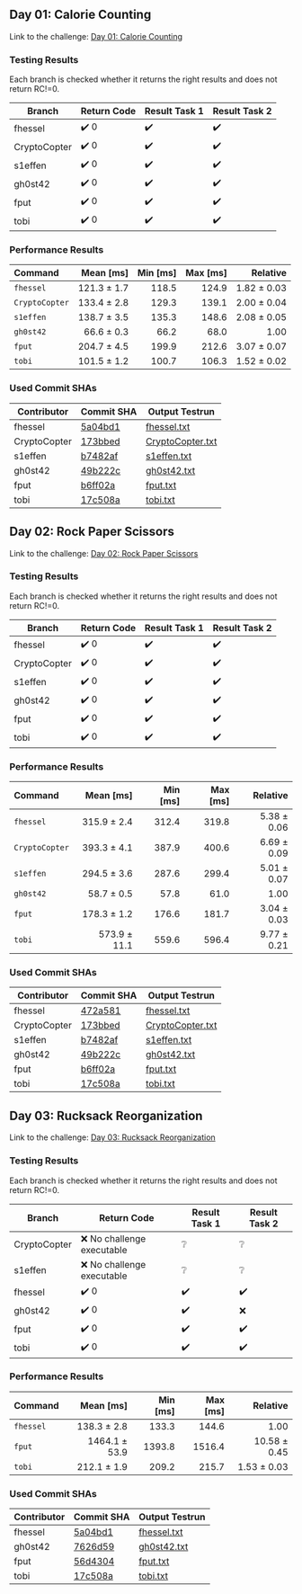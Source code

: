 ## Day 01: Calorie Counting

Link to the challenge: [Day 01: Calorie Counting](https://adventofcode.com/2022/day/1)

### Testing Results

Each branch is checked whether it returns the right results and does not return RC!=0.

| Branch | Return Code | Result Task 1 | Result Task 2 |
| ------ | ----------- | ------------- | ------------- |
| fhessel | ✔️ 0 | ✔️ | ✔️ |
| CryptoCopter | ✔️ 0 | ✔️ | ✔️ |
| s1effen | ✔️ 0 | ✔️ | ✔️ |
| gh0st42 | ✔️ 0 | ✔️ | ✔️ |
| fput | ✔️ 0 | ✔️ | ✔️ |
| tobi | ✔️ 0 | ✔️ | ✔️ |

### Performance Results

| Command | Mean [ms] | Min [ms] | Max [ms] | Relative |
|:---|---:|---:|---:|---:|
| `fhessel` | 121.3 ± 1.7 | 118.5 | 124.9 | 1.82 ± 0.03 |
| `CryptoCopter` | 133.4 ± 2.8 | 129.3 | 139.1 | 2.00 ± 0.04 |
| `s1effen` | 138.7 ± 3.5 | 135.3 | 148.6 | 2.08 ± 0.05 |
| `gh0st42` | 66.6 ± 0.3 | 66.2 | 68.0 | 1.00 |
| `fput` | 204.7 ± 4.5 | 199.9 | 212.6 | 3.07 ± 0.07 |
| `tobi` | 101.5 ± 1.2 | 100.7 | 106.3 | 1.52 ± 0.02 |


### Used Commit SHAs

| Contributor | Commit SHA | Output Testrun |
| ----------- | ---------- | -------------- |
| fhessel | [5a04bd1](https://github.com/LOEWE-emergenCITY/AdventOfCode2022/tree/5a04bd105e40881b26fbf3965436e0414844e8a0/01) | [fhessel.txt](01/fhessel.txt) |
| CryptoCopter | [173bbed](https://github.com/LOEWE-emergenCITY/AdventOfCode2022/tree/173bbed88e454ffe99546b85ccf6c3f35bae991a/01) | [CryptoCopter.txt](01/CryptoCopter.txt) |
| s1effen | [b7482af](https://github.com/LOEWE-emergenCITY/AdventOfCode2022/tree/b7482af63033f261e25bcc5c81726bdf4e6a079c/01) | [s1effen.txt](01/s1effen.txt) |
| gh0st42 | [49b222c](https://github.com/LOEWE-emergenCITY/AdventOfCode2022/tree/49b222ce63e9c2e7d0561602450b394fadf44f90/01) | [gh0st42.txt](01/gh0st42.txt) |
| fput | [b6ff02a](https://github.com/LOEWE-emergenCITY/AdventOfCode2022/tree/b6ff02a8fff163845b93428289c8dd2ab6f422da/01) | [fput.txt](01/fput.txt) |
| tobi | [17c508a](https://github.com/LOEWE-emergenCITY/AdventOfCode2022/tree/17c508a8638df9bf9fdc06dd25a69f131af5f9aa/01) | [tobi.txt](01/tobi.txt) |


## Day 02: Rock Paper Scissors

Link to the challenge: [Day 02: Rock Paper Scissors](https://adventofcode.com/2022/day/2)

### Testing Results

Each branch is checked whether it returns the right results and does not return RC!=0.

| Branch | Return Code | Result Task 1 | Result Task 2 |
| ------ | ----------- | ------------- | ------------- |
| fhessel | ✔️ 0 | ✔️ | ✔️ |
| CryptoCopter | ✔️ 0 | ✔️ | ✔️ |
| s1effen | ✔️ 0 | ✔️ | ✔️ |
| gh0st42 | ✔️ 0 | ✔️ | ✔️ |
| fput | ✔️ 0 | ✔️ | ✔️ |
| tobi | ✔️ 0 | ✔️ | ✔️ |

### Performance Results

| Command | Mean [ms] | Min [ms] | Max [ms] | Relative |
|:---|---:|---:|---:|---:|
| `fhessel` | 315.9 ± 2.4 | 312.4 | 319.8 | 5.38 ± 0.06 |
| `CryptoCopter` | 393.3 ± 4.1 | 387.9 | 400.6 | 6.69 ± 0.09 |
| `s1effen` | 294.5 ± 3.6 | 287.6 | 299.4 | 5.01 ± 0.07 |
| `gh0st42` | 58.7 ± 0.5 | 57.8 | 61.0 | 1.00 |
| `fput` | 178.3 ± 1.2 | 176.6 | 181.7 | 3.04 ± 0.03 |
| `tobi` | 573.9 ± 11.1 | 559.6 | 596.4 | 9.77 ± 0.21 |


### Used Commit SHAs

| Contributor | Commit SHA | Output Testrun |
| ----------- | ---------- | -------------- |
| fhessel | [472a581](https://github.com/LOEWE-emergenCITY/AdventOfCode2022/tree/472a581f31d48a51ff8be79b5fac986e0e9dc3f5/02) | [fhessel.txt](02/fhessel.txt) |
| CryptoCopter | [173bbed](https://github.com/LOEWE-emergenCITY/AdventOfCode2022/tree/173bbed88e454ffe99546b85ccf6c3f35bae991a/02) | [CryptoCopter.txt](02/CryptoCopter.txt) |
| s1effen | [b7482af](https://github.com/LOEWE-emergenCITY/AdventOfCode2022/tree/b7482af63033f261e25bcc5c81726bdf4e6a079c/02) | [s1effen.txt](02/s1effen.txt) |
| gh0st42 | [49b222c](https://github.com/LOEWE-emergenCITY/AdventOfCode2022/tree/49b222ce63e9c2e7d0561602450b394fadf44f90/02) | [gh0st42.txt](02/gh0st42.txt) |
| fput | [b6ff02a](https://github.com/LOEWE-emergenCITY/AdventOfCode2022/tree/b6ff02a8fff163845b93428289c8dd2ab6f422da/02) | [fput.txt](02/fput.txt) |
| tobi | [17c508a](https://github.com/LOEWE-emergenCITY/AdventOfCode2022/tree/17c508a8638df9bf9fdc06dd25a69f131af5f9aa/02) | [tobi.txt](02/tobi.txt) |


## Day 03: Rucksack Reorganization

Link to the challenge: [Day 03: Rucksack Reorganization](https://adventofcode.com/2022/day/3)

### Testing Results

Each branch is checked whether it returns the right results and does not return RC!=0.

| Branch | Return Code | Result Task 1 | Result Task 2 |
| ------ | ----------- | ------------- | ------------- |
| CryptoCopter | ❌ No challenge executable | ❔ | ❔ |
| s1effen | ❌ No challenge executable | ❔ | ❔ |
| fhessel | ✔️ 0 | ✔️ | ✔️ |
| gh0st42 | ✔️ 0 | ✔️ | ❌ |
| fput | ✔️ 0 | ✔️ | ✔️ |
| tobi | ✔️ 0 | ✔️ | ✔️ |

### Performance Results

| Command | Mean [ms] | Min [ms] | Max [ms] | Relative |
|:---|---:|---:|---:|---:|
| `fhessel` | 138.3 ± 2.8 | 133.3 | 144.6 | 1.00 |
| `fput` | 1464.1 ± 53.9 | 1393.8 | 1516.4 | 10.58 ± 0.45 |
| `tobi` | 212.1 ± 1.9 | 209.2 | 215.7 | 1.53 ± 0.03 |


### Used Commit SHAs

| Contributor | Commit SHA | Output Testrun |
| ----------- | ---------- | -------------- |
| fhessel | [5a04bd1](https://github.com/LOEWE-emergenCITY/AdventOfCode2022/tree/5a04bd105e40881b26fbf3965436e0414844e8a0/03) | [fhessel.txt](03/fhessel.txt) |
| gh0st42 | [7626d59](https://github.com/LOEWE-emergenCITY/AdventOfCode2022/tree/7626d5926caf97ee77d25ea726ca7bb1a9bafbdf/03) | [gh0st42.txt](03/gh0st42.txt) |
| fput | [56d4304](https://github.com/LOEWE-emergenCITY/AdventOfCode2022/tree/56d430423e3b0ad594bb9ebc069f57046a9f3158/03) | [fput.txt](03/fput.txt) |
| tobi | [17c508a](https://github.com/LOEWE-emergenCITY/AdventOfCode2022/tree/17c508a8638df9bf9fdc06dd25a69f131af5f9aa/03) | [tobi.txt](03/tobi.txt) |


